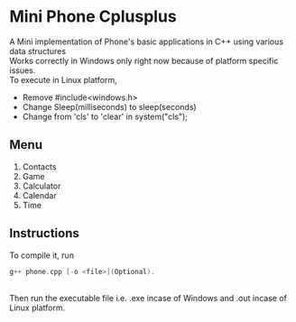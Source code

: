 # Mini Phone Cplusplus
 A Mini implementation of Phone's basic applications in C++ using various data structures
 <br /> Works correctly in Windows only right now because of platform specific issues.
 <br /> To execute in Linux platform,
 * Remove #include<windows.h> 
 * Change Sleep(milliseconds) to sleep(seconds)
 * Change from 'cls' to 'clear' in system("cls");

## Menu
1. Contacts
2. Game
3. Calculator
4. Calendar
5. Time

## Instructions 
 To compile it, run 
 ```cpp
 g++ phone.cpp [-o <file>](Optional).
 ```
  <br /> Then run the executable file i.e. .exe incase of Windows and .out incase of Linux platform.
